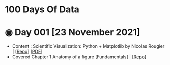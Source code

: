 # 100 Days Of Data

# ◉ Day 001 [23 November 2021]
* Content : Scientific Visualization: Python + Matplotlib by Nicolas Rougier | [[Repo](https://github.com/rougier/scientific-visualization-book)] [[PDF](https://hal.inria.fr/hal-03427242/document)]
* Covered Chapter 1 Anatomy of a figure [Fundamentals] | [[Repo](https://github.com/rougier/scientific-visualization-book/tree/master/figures/anatomy)]
